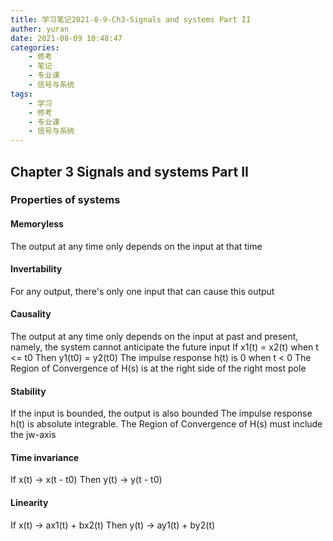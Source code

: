 ```yaml
---
title: 学习笔记2021-8-9-Ch3-Signals and systems Part II
auther: yuran
date: 2021-08-09 10:48:47
categories:
    - 修考
    - 笔记
    - 专业课
    - 信号与系统
tags: 
    - 学习
    - 修考
    - 专业课
    - 信号与系统
---
```


## Chapter 3 Signals and systems Part II
### Properties of systems
#### Memoryless
The output at any time only depends on the input at that time
#### Invertability
For any output, there's only one input that can cause this output
#### Causality
The output at any time only depends on the input at past and present, namely, the system cannot anticipate the future input
If x1(t) = x2(t) when t <= t0
Then y1(t0) = y2(t0)
The impulse response h(t) is 0 when t < 0
The Region of Convergence of H(s) is at the right side of the right most pole
#### Stability
If the input is bounded, the output is also bounded
The impulse response h(t) is absolute integrable.
The Region of Convergence of H(s) must include the jw-axis
#### Time invariance
If x(t) -> x(t - t0)
Then y(t) -> y(t - t0)
#### Linearity
If x(t) -> ax1(t) + bx2(t)
Then y(t) -> ay1(t) + by2(t)
